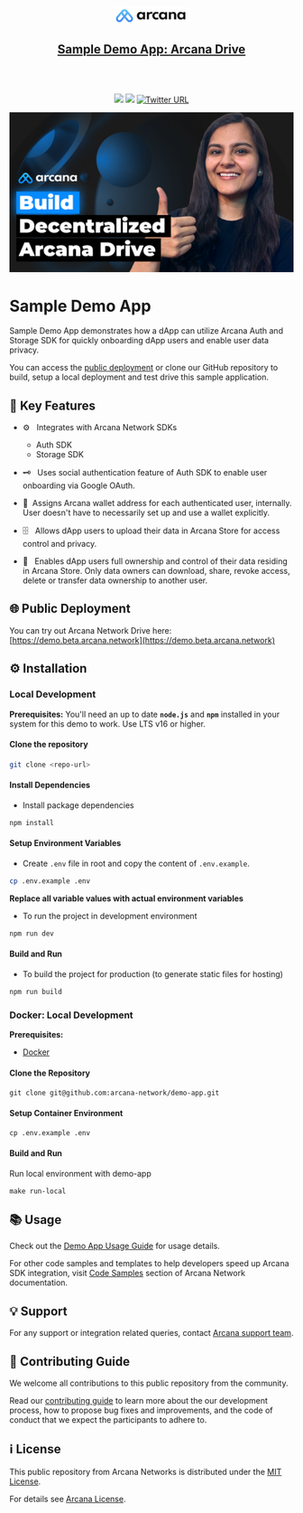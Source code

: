 <p align="center">
<a href="#start"><img height="30rem" src="https://raw.githubusercontent.com/arcana-network/branding/main/an_logo_light_temp.png"/></a>
<h2 align="center"> <a href="https://arcana.network/">Sample Demo App: Arcana Drive </a></h2>
</p>
<br/>
<p id="banner" align="center">
<br/>
<a title="MIT License" href="https://github.com/arcana-network/license/blob/main/LICENSE.md"><img src="https://img.shields.io/badge/license-MIT-blue"/></a>
<a title="Beta release" href="https://github.com/arcana-network/demo-app/releases"><img src="https://img.shields.io/github/v/release/arcana-network/demo-app?style=flat-square&color=28A745"/></a>
<a title="Twitter" href="https://twitter.com/ArcanaNetwork"><img alt="Twitter URL" src="https://img.shields.io/twitter/url?style=social&url=https%3A%2F%2Ftwitter.com%2FArcanaNetwork"/></a>
</p><p id="start" align="center">
<a href="https://docs.beta.arcana.network/"><img src="https://raw.githubusercontent.com/arcana-network/branding/main/demo_app_banner.png" alt="Arcana Network Drive"/></a>
</p>

# Sample Demo App

Sample Demo App demonstrates how a dApp can utilize Arcana Auth and Storage SDK for quickly onboarding dApp users and enable user data privacy.

You can access the [public deployment](https://demo-app.beta.arcana.network) or clone our GitHub repository to build, setup a local deployment and test drive this sample application.

## 💪 Key Features

* <p>⚙️ &nbsp; Integrates with Arcana Network SDKs
  <p><ul>
  <li>Auth SDK</li>
  <li>Storage SDK</li>
  </ul></p>

* <p>🗝️ &nbsp; Uses social authentication feature of Auth SDK to enable user onboarding via Google OAuth.</p>

* <p>👛 &nbsp;Assigns Arcana wallet address for each authenticated user, internally. User doesn't have to necessarily set up and use a wallet explicitly.</p>

* <p>🗄️ &nbsp; Allows dApp users to upload their data in Arcana Store for access control and privacy.</p>

* <p>📂 &nbsp; Enables dApp users full ownership and control of their data residing in Arcana Store. Only data owners can download, share, revoke access, delete or transfer data ownership to another user.</p>

## 🌐 Public Deployment

You can try out Arcana Network Drive here: [https://demo.beta.arcana.network](https://demo.beta.arcana.network)

## ⚙️ Installation

### Local Development

**Prerequisites:** You'll need an up to date **`node.js`** and **`npm`** installed in your system for this demo to work. Use LTS v16 or higher.

#### Clone the repository

```bash
git clone <repo-url>
```

#### Install Dependencies

- Install package dependencies

```bash
npm install
```

#### Setup Environment Variables

- Create `.env` file in root and copy the content of `.env.example`.

```bash
cp .env.example .env
```

**Replace all variable values with actual environment variables**

- To run the project in development environment

```bash
npm run dev
```

#### Build and Run

- To build the project for production (to generate static files for hosting)

```bash
npm run build
```
### Docker: Local Development

**Prerequisites:**

- [Docker](https://docs.docker.com/engine/install/)

#### Clone the Repository

```
git clone git@github.com:arcana-network/demo-app.git
```

#### Setup Container Environment

```
cp .env.example .env
```

#### Build and Run

Run local environment with demo-app

```
make run-local
```
## 📚 Usage

Check out the [Demo App Usage Guide](https://docs.beta.arcana.network/docs/demo-app) for usage details.

For other code samples and templates to help developers speed up Arcana SDK integration, visit [Code Samples](https://docs.beta.arcana.network/docs/overview_cs) section of Arcana Network documentation.

## 💡 Support

For any support or integration related queries, contact [Arcana support team](mailto:support@arcana.network).

## 🤝 Contributing Guide

We welcome all contributions to this public repository from the community.

Read our [contributing guide](https://github.com/arcana-network/license/blob/main/CONTRIBUTING.md) to learn more about the our development process, how to propose bug fixes and improvements, and the code of conduct that we expect the participants to adhere to.

## ℹ️ License

This public repository from Arcana Networks is distributed under the [MIT License](https://fossa.com/blog/open-source-licenses-101-mit-license/).

For details see [Arcana License](https://github.com/arcana-network/license/blob/main/LICENSE.md).
